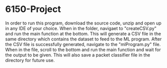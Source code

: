 # 6150-Project
In order to run this program, download the source code, unzip and open up in any IDE of your choice. When in the folder, navigaet to "createCSV.py" and run the main function at the bottom. This will generate a CSV file in the same directory which contains the dataset to feed to the ML program. After the CSV file is successfully generated, navigate to the "mlProgram.py" file. When in the file, scroll to the bottom and run the main function and wait for the output to be given. This will also save a packet classifier file in the directory for future use. 
